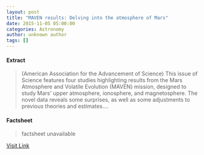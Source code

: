 ```yaml
---
layout: post
title: "MAVEN results: Delving into the atmosphere of Mars"
date: 2015-11-05 05:00:00
categories: Astronomy
author: unknown author
tags: []
---
```



#### Extract
>(American Association for the Advancement of Science) This issue of Science features four studies highlighting results from the Mars Atmosphere and Volatile Evolution (MAVEN) mission, designed to study Mars' upper atmosphere, ionosphere, and magnetosphere. The novel data reveals some surprises, as well as some adjustments to previous theories and estimates....

#### Factsheet
>factsheet unavailable

[Visit Link](http://www.eurekalert.org/pub_releases/2015-11/aaft-mrd110215.php)


